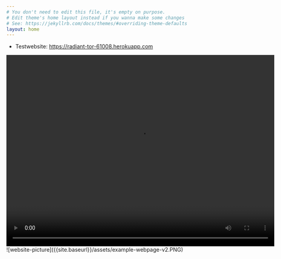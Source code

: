 ```yaml
---
# You don't need to edit this file, it's empty on purpose.
# Edit theme's home layout instead if you wanna make some changes
# See: https://jekyllrb.com/docs/themes/#overriding-theme-defaults
layout: home
---
```


- Testwebsite: <a href="https://radiant-tor-61008.herokuapp.com"> https://radiant-tor-61008.herokuapp.com</a>
<video width="700" height="500" controls>
  <source src="{{ site.baseurl}}/assets/webpage-demonstration.mp4" type="video/mp4">
  Your browser does not support the video tag.
</video>
![website-picture]({{site.baseurl}}/assets/example-webpage-v2.PNG)
